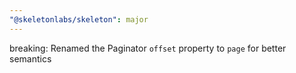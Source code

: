 ```yaml
---
"@skeletonlabs/skeleton": major
---
```


breaking: Renamed the Paginator `offset` property to `page` for better semantics
